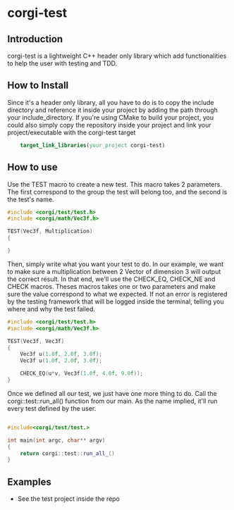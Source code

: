 # corgi-test

## Introduction

corgi-test is a lightweight C++ header only library which add functionalities to help the user
with testing and TDD. 

## How to Install

Since it's a header only library, all you have to do is to copy the include directory and reference it
inside your project by adding the path through your include_directory.
If you're using CMake to build your project, you could also simply copy the repository inside your project and link 
your project/executable with the corgi-test target

```cmake
    target_link_libraries(your_project corgi-test)
```


## How to use

Use the TEST macro to create a new test. This macro takes 2 parameters. The first correspond to the group the test will belong too,
and the second is the test's name. 

```cpp
#include <corgi/test/test.h>
#include <corgi/math/Vec3f.h>

TEST(Vec3f, Multiplication)
{

}
```

Then, simply write what you want your test to do. In our example, we want to make sure a multiplication between
2 Vector of dimension 3 will output the correct result. In that end, we'll use the CHECK_EQ, CHECK_NE and CHECK macros. Theses macros
takes one or two parameters and make sure the value correspond to what we expected. If not an error is registered
by the testing framework that will be logged inside the terminal, telling you where and why the test failed. 

```cpp
#include <corgi/test/test.h>
#include <corgi/math/Vec3f.h>

TEST(Vec3f, Vec3f)
{
    Vec3f u(1.0f, 2.0f, 3.0f);
    Vec3f u(1.0f, 2.0f, 3.0f);

    CHECK_EQ(u*v, Vec3f(1.0f, 4.0f, 9.0f));
}
```
Once we defined all our test, we just have one more thing to do. Call the corgi::test::run_all() function
from our main. As the name implied, it'll run every test defined by the user.

```cpp

#include<corgi/test/test.>

int main(int argc, char** argv)
{
    return corgi::test::run_all_()
}
```

## Examples

- See the test project inside the repo

